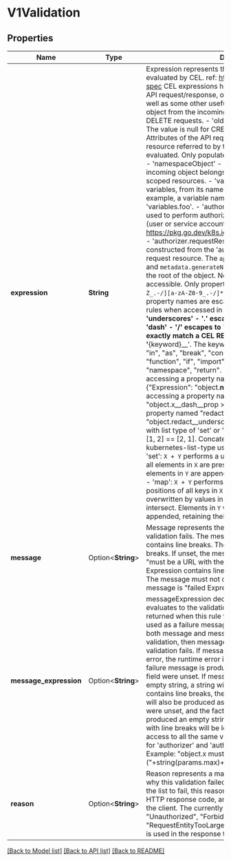 # V1Validation

## Properties

Name | Type | Description | Notes
------------ | ------------- | ------------- | -------------
**expression** | **String** | Expression represents the expression which will be evaluated by CEL. ref: https://github.com/google/cel-spec CEL expressions have access to the contents of the API request/response, organized into CEL variables as well as some other useful variables:  - 'object' - The object from the incoming request. The value is null for DELETE requests. - 'oldObject' - The existing object. The value is null for CREATE requests. - 'request' - Attributes of the API request([ref](/pkg/apis/admission/types.go#AdmissionRequest)). - 'params' - Parameter resource referred to by the policy binding being evaluated. Only populated if the policy has a ParamKind. - 'namespaceObject' - The namespace object that the incoming object belongs to. The value is null for cluster-scoped resources. - 'variables' - Map of composited variables, from its name to its lazily evaluated value.   For example, a variable named 'foo' can be accessed as 'variables.foo'. - 'authorizer' - A CEL Authorizer. May be used to perform authorization checks for the principal (user or service account) of the request.   See https://pkg.go.dev/k8s.io/apiserver/pkg/cel/library#Authz - 'authorizer.requestResource' - A CEL ResourceCheck constructed from the 'authorizer' and configured with the   request resource.  The `apiVersion`, `kind`, `metadata.name` and `metadata.generateName` are always accessible from the root of the object. No other metadata properties are accessible.  Only property names of the form `[a-zA-Z_.-/][a-zA-Z0-9_.-/]*` are accessible. Accessible property names are escaped according to the following rules when accessed in the expression: - '__' escapes to '__underscores__' - '.' escapes to '__dot__' - '-' escapes to '__dash__' - '/' escapes to '__slash__' - Property names that exactly match a CEL RESERVED keyword escape to '__{keyword}__'. The keywords are:    \"true\", \"false\", \"null\", \"in\", \"as\", \"break\", \"const\", \"continue\", \"else\", \"for\", \"function\", \"if\",    \"import\", \"let\", \"loop\", \"package\", \"namespace\", \"return\". Examples:   - Expression accessing a property named \"namespace\": {\"Expression\": \"object.__namespace__ > 0\"}   - Expression accessing a property named \"x-prop\": {\"Expression\": \"object.x__dash__prop > 0\"}   - Expression accessing a property named \"redact__d\": {\"Expression\": \"object.redact__underscores__d > 0\"}  Equality on arrays with list type of 'set' or 'map' ignores element order, i.e. [1, 2] == [2, 1]. Concatenation on arrays with x-kubernetes-list-type use the semantics of the list type:   - 'set': `X + Y` performs a union where the array positions of all elements in `X` are preserved and     non-intersecting elements in `Y` are appended, retaining their partial order.   - 'map': `X + Y` performs a merge where the array positions of all keys in `X` are preserved but the values     are overwritten by values in `Y` when the key sets of `X` and `Y` intersect. Elements in `Y` with     non-intersecting keys are appended, retaining their partial order. Required. | 
**message** | Option<**String**> | Message represents the message displayed when validation fails. The message is required if the Expression contains line breaks. The message must not contain line breaks. If unset, the message is \"failed rule: {Rule}\". e.g. \"must be a URL with the host matching spec.host\" If the Expression contains line breaks. Message is required. The message must not contain line breaks. If unset, the message is \"failed Expression: {Expression}\". | [optional]
**message_expression** | Option<**String**> | messageExpression declares a CEL expression that evaluates to the validation failure message that is returned when this rule fails. Since messageExpression is used as a failure message, it must evaluate to a string. If both message and messageExpression are present on a validation, then messageExpression will be used if validation fails. If messageExpression results in a runtime error, the runtime error is logged, and the validation failure message is produced as if the messageExpression field were unset. If messageExpression evaluates to an empty string, a string with only spaces, or a string that contains line breaks, then the validation failure message will also be produced as if the messageExpression field were unset, and the fact that messageExpression produced an empty string/string with only spaces/string with line breaks will be logged. messageExpression has access to all the same variables as the `expression` except for 'authorizer' and 'authorizer.requestResource'. Example: \"object.x must be less than max (\"+string(params.max)+\")\" | [optional]
**reason** | Option<**String**> | Reason represents a machine-readable description of why this validation failed. If this is the first validation in the list to fail, this reason, as well as the corresponding HTTP response code, are used in the HTTP response to the client. The currently supported reasons are: \"Unauthorized\", \"Forbidden\", \"Invalid\", \"RequestEntityTooLarge\". If not set, StatusReasonInvalid is used in the response to the client. | [optional]

[[Back to Model list]](../README.md#documentation-for-models) [[Back to API list]](../README.md#documentation-for-api-endpoints) [[Back to README]](../README.md)


